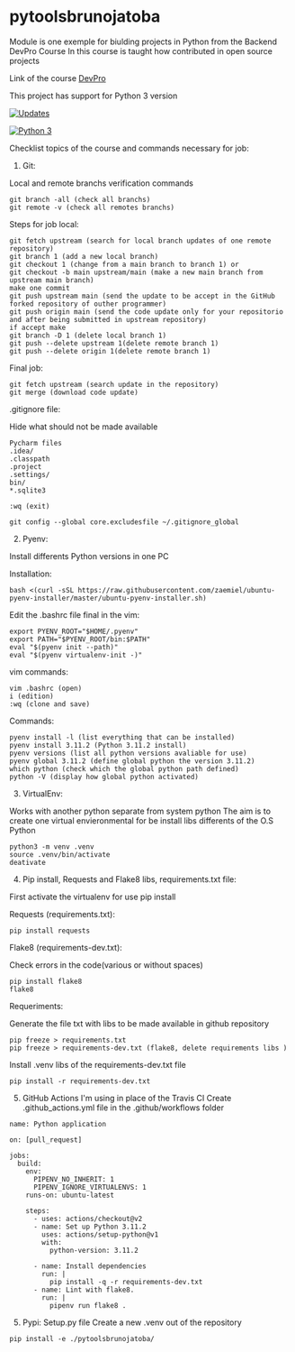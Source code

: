 # pytoolsbrunojatoba
Module is one exemple for biulding projects in Python from the Backend DevPro Course
In this course is taught how contributed in open source projects 

Link of the course [DevPro](https://plataforma.dev.pro.br/)

This project has support for Python 3 version

[![Updates](https://pyup.io/repos/github/brjatoba92/pytoolsbrunojatoba/shield.svg)](https://pyup.io/repos/github/brjatoba92/pytoolsbrunojatoba/)

[![Python 3](https://pyup.io/repos/github/brjatoba92/pytoolsbrunojatoba/python-3-shield.svg)](https://pyup.io/repos/github/brjatoba92/pytoolsbrunojatoba/)

Checklist topics of the course and commands necessary for job:

1. Git:

Local and remote branchs verification commands
``` console
git branch -all (check all branchs)
git remote -v (check all remotes branchs)
```

Steps for job local:

``` console
git fetch upstream (search for local branch updates of one remote repository)
git branch 1 (add a new local branch)
git checkout 1 (change from a main branch to branch 1) or
git checkout -b main upstream/main (make a new main branch from upstream main branch)
make one commit
git push upstream main (send the update to be accept in the GitHub forked repository of outher programmer)
git push origin main (send the code update only for your repositorio and after being submitted in upstream repository)
if accept make
git branch -D 1 (delete local branch 1)
git push --delete upstream 1(delete remote branch 1)
git push --delete origin 1(delete remote branch 1)
```

Final job:

```console
git fetch upstream (search update in the repository)
git merge (download code update)
```

.gitignore file:

Hide what should not be made available

```console
Pycharm files
.idea/
.classpath
.project
.settings/
bin/
*.sqlite3
```

```console
:wq (exit)
```

```console
git config --global core.excludesfile ~/.gitignore_global
```

2. Pyenv:

Install differents Python versions in one PC

Installation:

```console
bash <(curl -sSL https://raw.githubusercontent.com/zaemiel/ubuntu-pyenv-installer/master/ubuntu-pyenv-installer.sh) 
```

Edit the .bashrc file final in the vim: 

```console
export PYENV_ROOT="$HOME/.pyenv"
export PATH="$PYENV_ROOT/bin:$PATH"
eval "$(pyenv init --path)"
eval "$(pyenv virtualenv-init -)"
```

vim commands:

```console
vim .bashrc (open)
i (edition)
:wq (clone and save)
```

Commands:

```console
pyenv install -l (list everything that can be installed)
pyenv install 3.11.2 (Python 3.11.2 install)
pyenv versions (list all python versions avaliable for use)
pyenv global 3.11.2 (define global python the version 3.11.2)
which python (check which the global python path defined)
python -V (display how global python activated)
```


3. VirtualEnv:

Works with another python separate from system python
The aim is to create one virtual envieronmental for be install libs differents of the O.S Python

```console
python3 -m venv .venv
source .venv/bin/activate
deativate
```


4. Pip install, Requests and Flake8 libs, requirements.txt file:

First activate the virtualenv for use pip install

Requests (requirements.txt):

```console
pip install requests
```

Flake8 (requirements-dev.txt):

Check errors in the code(various or without spaces)

```console
pip install flake8
flake8
```

Requeriments:

Generate the file txt with libs to be made available in github repository 

```console
pip freeze > requirements.txt
pip freeze > requirements-dev.txt (flake8, delete requirements libs )
```

Install .venv libs of the requirements-dev.txt file

```console
pip install -r requirements-dev.txt
```

5. GitHub Actions
I'm using in place of the Travis CI
Create .github_actions.yml file in the .github/workflows folder
```console
name: Python application

on: [pull_request]

jobs:
  build:
    env:
      PIPENV_NO_INHERIT: 1
      PIPENV_IGNORE_VIRTUALENVS: 1
    runs-on: ubuntu-latest

    steps:
      - uses: actions/checkout@v2
      - name: Set up Python 3.11.2
        uses: actions/setup-python@v1
        with:
          python-version: 3.11.2

      - name: Install dependencies
        run: |
          pip install -q -r requirements-dev.txt
      - name: Lint with flake8.
        run: |
          pipenv run flake8 .
```

5. Pypi:
Setup.py file
Create a new .venv out of the repository
```console
pip install -e ./pytoolsbrunojatoba/
```
